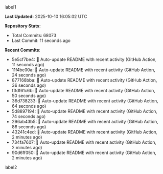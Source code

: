 
label1 
<!-- ACTIVITY_START -->
**Last Updated:** 2025-10-10 16:05:02 UTC

**Repository Stats:**
- Total Commits: 68073
- Last Commit: 11 seconds ago

**Recent Commits:**
- 5e5cf7be4: 🤖 Auto-update README with recent activity (GitHub Action, 11 seconds ago)
- 11f4be00a: 🤖 Auto-update README with recent activity (GitHub Action, 24 seconds ago)
- 877168bba: 🤖 Auto-update README with recent activity (GitHub Action, 36 seconds ago)
- f3df61c6b: 🤖 Auto-update README with recent activity (GitHub Action, 50 seconds ago)
- 36d738233: 🤖 Auto-update README with recent activity (GitHub Action, 64 seconds ago)
- 5d8897194: 🤖 Auto-update README with recent activity (GitHub Action, 74 seconds ago)
- 296ab43b5: 🤖 Auto-update README with recent activity (GitHub Action, 86 seconds ago)
- 43241c4ed: 🤖 Auto-update README with recent activity (GitHub Action, 2 minutes ago)
- 734fa7607: 🤖 Auto-update README with recent activity (GitHub Action, 2 minutes ago)
- 90d6ff050: 🤖 Auto-update README with recent activity (GitHub Action, 2 minutes ago)
<!-- ACTIVITY_END -->

label2
